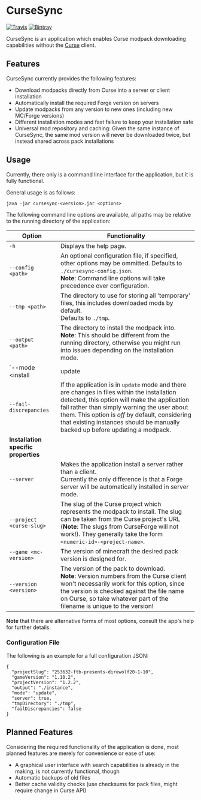 CurseSync
=========
[![Travis](https://img.shields.io/travis/PaleoCrafter/CurseSync.svg?style=flat-square)](https://travis-ci.org/PaleoCrafter/CurseSync/)
[![Bintray](https://img.shields.io/bintray/v/paleocrafter/MinecraftMods/CurseSync.svg?style=flat-square)](https://bintray.com/paleocrafter/MinecraftMods/CurseSync)

CurseSync is an application which enables Curse modpack downloading capabilities without the [Curse](https://curse.com) client.

Features
--------
CurseSync currently provides the following features:
 - Download modpacks directly from Curse into a server or client installation
 - Automatically install the required Forge version on servers
 - Update modpacks from any version to new ones (including new MC/Forge versions)
 - Different installation modes and fast failure to keep your installation safe
 - Universal mod repository and caching: Given the same instance of CurseSync, the same mod version will never be downloaded twice, but instead shared across pack installations

Usage
-----
Currently, there only is a command line interface for the application, but it is fully functional.

General usage is as follows:
```
java -jar cursesync-<version>.jar <options>
```

The following command line options are available, all paths may be relative to the running directory of the application:

| Option               | Functionality |
| -------------------- | ------------- |
| `-h`                 | Displays the help page.                                                      |
| `--config <path>`    | An optional configuration file, if specified, other options may be ommitted. Defaults to `./cursesync-config.json`.<br>**Note**: Command line options will take precedence over configuration. |
| `--tmp <path>`       | The directory to use for storing all 'temporary' files, this includes downloaded mods by default.<br>Defaults to `./tmp`. |
| `--output <path>`    | The directory to install the modpack into.<br>**Note**: This should be different from the running directory, otherwise you might run into issues depending on the installation mode. |
| `--mode <install|update|overwrite>` | Tells the application how to deal with existing installations. The default value is `update`.<br>The different values mean the following: <ul><li>`install`: Will only install the modpack into the output directory if there is no previous installation there.</li><li>`update`: Will install the modpack into the output directory if there is previous installation there, otherwise it will attempt to update the existing installation to the specified version.</li><li>`overwrite`: Will always freshly install the modpack into the output directory ignoring the contents of the output directory.<br>**Note**: The output directory will be completely wiped before installation!</li></ul> |
| `--fail-discrepancies` | If the application is in `update` mode and there are changes in files within the installation detected, this option will make the application fail rather than simply warning the user about them. This option is *off* by default, considering that existing instances should be manually backed up before updating a modpack. |
| **Installation specific properties** | |
| `--server`           | Makes the application install a server rather than a client.<br>Currently the only difference is that a Forge server will be automatically installed in server mode. |
| `--project <curse-slug>`  | The slug of the Curse project which represents the modpack to install. The slug can be taken from the Curse project's URL (**Note**: The slugs from CurseForge will not work!). They generally take the form `<numeric-id>-<project-name>`. |
| `--game <mc-version>`  | The version of minecraft the desired pack version is designed for. |
| `--version <version>`  | The version of the pack to download.<br>**Note**: Version numbers from the Curse client won't necessarily work for this option, since the version is checked against the file name on Curse, so take whatever part of the filename is unique to the version! |

**Note** that there are alternative forms of most options, consult the app's help for further details.

### Configuration File
The following is an example for a full configuration JSON:
```
{
  "projectSlug": "253632-ftb-presents-direwolf20-1-10",
  "gameVersion": "1.10.2",
  "projectVersion": "1.2.2",
  "output": "./instance",
  "mode": "update",
  "server": true,
  "tmpDirectory": "./tmp",
  "failDiscrepancies": false
}
```


Planned Features
----------------
Considering the required functionality of the application is done, most planned features are merely for convenience or ease of use:
 - A graphical user interface with search capabilities is already in the making, is not currently functional, though
 - Automatic backups of old files
 - Better cache validity checks (use checksums for pack files, might require change in Curse API)